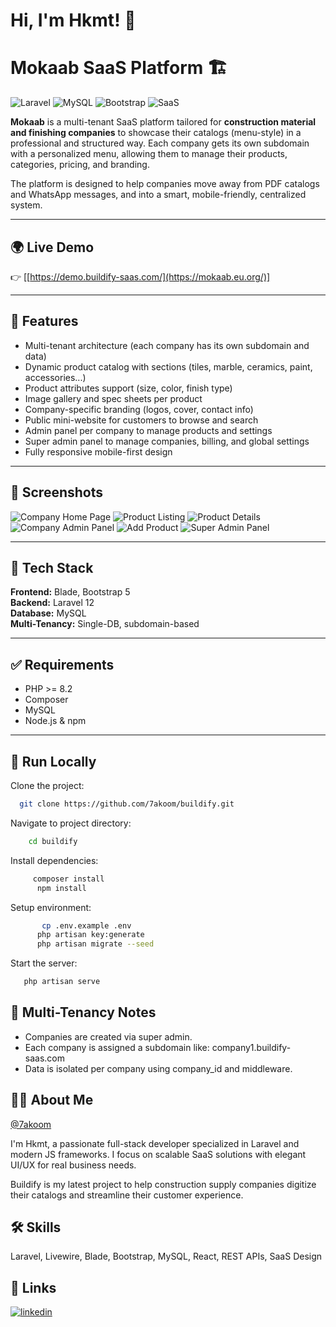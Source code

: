 # Hi, I'm Hkmt! 👋

# Mokaab SaaS Platform 🏗️

![Laravel](https://img.shields.io/badge/Laravel-12-red?style=for-the-badge&logo=laravel)
![MySQL](https://img.shields.io/badge/Database-MySQL-blue?style=for-the-badge&logo=mysql)
![Bootstrap](https://img.shields.io/badge/UI-Bootstrap_5-purple?style=for-the-badge&logo=bootstrap)
![SaaS](https://img.shields.io/badge/Type-SaaS-green?style=for-the-badge&logo=spring)

**Mokaab** is a multi-tenant SaaS platform tailored for **construction material and finishing companies** to showcase their catalogs (menu-style) in a professional and structured way. Each company gets its own subdomain with a personalized menu, allowing them to manage their products, categories, pricing, and branding.

The platform is designed to help companies move away from PDF catalogs and WhatsApp messages, and into a smart, mobile-friendly, centralized system.

---

## 🌍 Live Demo

👉 [[https://demo.buildify-saas.com/](https://mokaab.eu.org/)]

---

## 🚀 Features

- Multi-tenant architecture (each company has its own subdomain and data)
- Dynamic product catalog with sections (tiles, marble, ceramics, paint, accessories...)
- Product attributes support (size, color, finish type)
- Image gallery and spec sheets per product
- Company-specific branding (logos, cover, contact info)
- Public mini-website for customers to browse and search
- Admin panel per company to manage products and settings
- Super admin panel to manage companies, billing, and global settings
- Fully responsive mobile-first design

---

## 📸 Screenshots

![Company Home Page](./screenshots/screenshot-home.png)
![Product Listing](./screenshots/screenshot-products.png)
![Product Details](./screenshots/screenshot-details.png)
![Company Admin Panel](./screenshots/screenshot-admin.png)
![Add Product](./screenshots/screenshot-add-product.png)
![Super Admin Panel](./screenshots/screenshot-superadmin.png)

---

## 🧱 Tech Stack

**Frontend:** Blade, Bootstrap 5  
**Backend:** Laravel 12  
**Database:** MySQL  
**Multi-Tenancy:** Single-DB, subdomain-based

---

## ✅ Requirements

- PHP >= 8.2
- Composer
- MySQL
- Node.js & npm

---

## 🧪 Run Locally

Clone the project:

```bash
  git clone https://github.com/7akoom/buildify.git
```

Navigate to project directory:

```bash
    cd buildify
```

Install dependencies:

```bash
     composer install
      npm install
```

Setup environment:

```bash
       cp .env.example .env
      php artisan key:generate
      php artisan migrate --seed
```

Start the server:

```bash
   php artisan serve
```

## 🔐 Multi-Tenancy Notes

- Companies are created via super admin.
- Each company is assigned a subdomain like: company1.buildify-saas.com
- Data is isolated per company using company_id and middleware.

## 👨‍💻 About Me 

[@7akoom](https://www.github.com/7akoom)

I'm Hkmt, a passionate full-stack developer specialized in Laravel and modern JS frameworks. I focus on scalable SaaS solutions with elegant UI/UX for real business needs.

Buildify is my latest project to help construction supply companies digitize their catalogs and streamline their customer experience.

## 🛠 Skills
Laravel, Livewire, Blade, Bootstrap, MySQL, React, REST APIs, SaaS Design

## 🔗 Links
[![linkedin](https://img.shields.io/badge/linkedin-0A66C2?style=for-the-badge&logo=linkedin&logoColor=white)](https://www.linkedin.com/in/hkmt-ali/)

